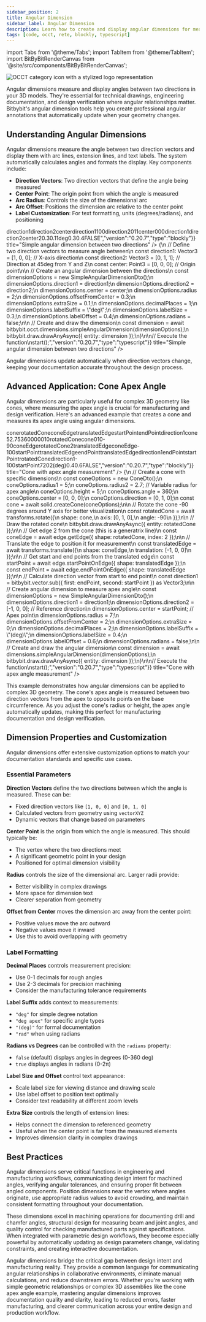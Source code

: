 ```yaml
---
sidebar_position: 2
title: Angular Dimension
sidebar_label: Angular Dimension
description: Learn how to create and display angular dimensions for measuring angles in your 3D models with clear, professional annotations.
tags: [code, occt, rete, blockly, typescript]
---
```


import Tabs from '@theme/Tabs';
import TabItem from '@theme/TabItem';
import BitByBitRenderCanvas from '@site/src/components/BitByBitRenderCanvas';

<img 
  class="category-icon-small" 
  src="https://s.bitbybit.dev/assets/icons/white/occt-icon.svg" 
  alt="OCCT category icon with a stylized logo representation" 
  title="OCCT category icon" />

Angular dimensions measure and display angles between two directions in your 3D models. They're essential for technical drawings, engineering documentation, and design verification where angular relationships matter. Bitbybit's angular dimension tools help you create professional angular annotations that automatically update when your geometry changes.

## Understanding Angular Dimensions

Angular dimensions measure the angle between two direction vectors and display them with arc lines, extension lines, and text labels. The system automatically calculates angles and formats the display. Key components include:

- **Direction Vectors**: Two direction vectors that define the angle being measured
- **Center Point**: The origin point from which the angle is measured
- **Arc Radius**: Controls the size of the dimensional arc
- **Arc Offset**: Positions the dimension arc relative to the center point
- **Label Customization**: For text formatting, units (degrees/radians), and positioning

<Tabs groupId="angular-dimension-live-examples">
<TabItem value="rete" label="Rete">
    <BitByBitRenderCanvas
    requireManualStart={true}
    script={{"script":"{\"id\":\"rete-v2-json\",\"nodes\":{\"a1b2c3d4e5f6g7h8\":{\"id\":\"a1b2c3d4e5f6g7h8\",\"name\":\"bitbybit.vector.vectorXYZ\",\"customName\":\"direction 1\",\"async\":false,\"drawable\":true,\"data\":{\"genericNodeData\":{\"hide\":false,\"oneOnOne\":false,\"flatten\":0,\"forceExecution\":false},\"x\":1,\"y\":0,\"z\":0},\"inputs\":{},\"position\":[7.482591014780979,58.460446270459585]},\"b2c3d4e5f6g7h8i9\":{\"id\":\"b2c3d4e5f6g7h8i9\",\"name\":\"bitbybit.vector.vectorXYZ\",\"customName\":\"direction 2\",\"async\":false,\"drawable\":true,\"data\":{\"genericNodeData\":{\"hide\":false,\"oneOnOne\":false,\"flatten\":0,\"forceExecution\":false},\"x\":0,\"y\":1,\"z\":1},\"inputs\":{},\"position\":[10.061801916378727,411.1480178836501]},\"c3d4e5f6g7h8i9j0\":{\"id\":\"c3d4e5f6g7h8i9j0\",\"name\":\"bitbybit.occt.dimensions.simpleAngularDimension\",\"customName\":\"angular dimension\",\"async\":true,\"drawable\":true,\"data\":{\"genericNodeData\":{\"hide\":false,\"oneOnOne\":false,\"flatten\":0,\"forceExecution\":false},\"radius\":2,\"offsetFromCenter\":0.3,\"extraSize\":0.1,\"decimalPlaces\":1,\"labelSuffix\":\"deg\",\"labelSize\":0.3,\"labelOffset\":0.4,\"radians\":false},\"inputs\":{\"direction1\":{\"connections\":[{\"node\":\"a1b2c3d4e5f6g7h8\",\"output\":\"result\",\"data\":{}}]},\"direction2\":{\"connections\":[{\"node\":\"b2c3d4e5f6g7h8i9\",\"output\":\"result\",\"data\":{}}]},\"center\":{\"connections\":[{\"node\":\"d4e5f6g7h8i9j0k1\",\"output\":\"result\",\"data\":{}}]}},\"position\":[570.2450515032658,366.4814859166162]},\"d4e5f6g7h8i9j0k1\":{\"id\":\"d4e5f6g7h8i9j0k1\",\"name\":\"bitbybit.point.pointXYZ\",\"customName\":\"center\",\"async\":false,\"drawable\":true,\"data\":{\"genericNodeData\":{\"hide\":false,\"oneOnOne\":false,\"flatten\":0,\"forceExecution\":false},\"x\":0,\"y\":0,\"z\":0},\"inputs\":{},\"position\":[7.392071876593093,765.5571470674718]}}}","version":"0.20.7","type":"rete"}}
    title="Simple angular dimension between two directions"
    />
</TabItem>
<TabItem value="blockly" label="Blockly">
  <BitByBitRenderCanvas
    requireManualStart={true}
    script={{"script":"<xml xmlns=\"https://developers.google.com/blockly/xml\"><variables><variable id=\"*cM!)eZ`SWWP:O-jO1rl\">direction1</variable><variable id=\"US%1a6-s%$IBw4-r;O{0\">direction2</variable><variable id=\"@3f[l%x)^,^k=QkE]hc|\">center</variable></variables><block type=\"variables_set\" id=\"|Um)Ma@j-zCu1;*pErp@\" x=\"-183\" y=\"-512\"><field name=\"VAR\" id=\"*cM!)eZ`SWWP:O-jO1rl\">direction1</field><value name=\"VALUE\"><block type=\"bitbybit.vector.vectorXYZ\" id=\"dir1_vector\"><value name=\"X\"><block type=\"math_number\" id=\"dir1_x\"><field name=\"NUM\">1</field></block></value><value name=\"Y\"><block type=\"math_number\" id=\"dir1_y\"><field name=\"NUM\">0</field></block></value><value name=\"Z\"><block type=\"math_number\" id=\"dir1_z\"><field name=\"NUM\">0</field></block></value></block></value><next><block type=\"variables_set\" id=\"#|sI0xp23tki-Pabi`D(\"><field name=\"VAR\" id=\"US%1a6-s%$IBw4-r;O{0\">direction2</field><value name=\"VALUE\"><block type=\"bitbybit.vector.vectorXYZ\" id=\"dir2_vector\"><value name=\"X\"><block type=\"math_number\" id=\"dir2_x\"><field name=\"NUM\">0</field></block></value><value name=\"Y\"><block type=\"math_number\" id=\"dir2_y\"><field name=\"NUM\">1</field></block></value><value name=\"Z\"><block type=\"math_number\" id=\"dir2_z\"><field name=\"NUM\">1</field></block></value></block></value><next><block type=\"variables_set\" id=\";{MlL9k.c=Y/n:1%wLF:\"><field name=\"VAR\" id=\"@3f[l%x)^,^k=QkE]hc|\">center</field><value name=\"VALUE\"><block type=\"bitbybit.point.pointXYZ\" id=\"center_point\"><value name=\"X\"><block type=\"math_number\" id=\"center_x\"><field name=\"NUM\">0</field></block></value><value name=\"Y\"><block type=\"math_number\" id=\"center_y\"><field name=\"NUM\">0</field></block></value><value name=\"Z\"><block type=\"math_number\" id=\"center_z\"><field name=\"NUM\">0</field></block></value></block></value><next><block type=\"bitbybit.draw.drawAnyAsyncNoReturn\" id=\"draw_dimension\"><value name=\"Entity\"><block type=\"bitbybit.occt.dimensions.simpleAngularDimension\" id=\"simple_angular_dimension\"><value name=\"Direction1\"><block type=\"variables_get\" id=\"get_dir1\"><field name=\"VAR\" id=\"*cM!)eZ`SWWP:O-jO1rl\">direction1</field></block></value><value name=\"Direction2\"><block type=\"variables_get\" id=\"get_dir2\"><field name=\"VAR\" id=\"US%1a6-s%$IBw4-r;O{0\">direction2</field></block></value><value name=\"Center\"><block type=\"variables_get\" id=\"get_center\"><field name=\"VAR\" id=\"@3f[l%x)^,^k=QkE]hc|\">center</field></block></value><value name=\"Radius\"><block type=\"math_number\" id=\"radius\"><field name=\"NUM\">2</field></block></value><value name=\"OffsetFromCenter\"><block type=\"math_number\" id=\"offset\"><field name=\"NUM\">0.3</field></block></value><value name=\"ExtraSize\"><block type=\"math_number\" id=\"extra_size\"><field name=\"NUM\">0.1</field></block></value><value name=\"DecimalPlaces\"><block type=\"math_number\" id=\"decimals\"><field name=\"NUM\">1</field></block></value><value name=\"LabelSuffix\"><block type=\"text\" id=\"suffix\"><field name=\"TEXT\">deg</field></block></value><value name=\"LabelSize\"><block type=\"math_number\" id=\"label_size\"><field name=\"NUM\">0.3</field></block></value><value name=\"LabelOffset\"><block type=\"math_number\" id=\"label_offset\"><field name=\"NUM\">0.4</field></block></value><value name=\"Radians\"><block type=\"logic_boolean\" id=\"radians\"><field name=\"BOOL\">FALSE</field></block></value></block></value></block></next></block></next></block></next></block></xml>","version":"0.20.7","type":"blockly"}}
    title="Simple angular dimension between two directions"
    />
</TabItem>
<TabItem value="typescript" label="TypeScript">
<BitByBitRenderCanvas
    requireManualStart={true}
    script={{"script":"// Import the required DTO for angular dimensions\nconst { SimpleAngularDimensionDto } = Bit.Inputs.OCCT;\ntype Point3 = Bit.Inputs.Base.Point3;\ntype Vector3 = Bit.Inputs.Base.Vector3;\n\n// Define the main function\nconst start = async () => {\n    // Define two direction vectors to measure angle between\n    const direction1: Vector3 = [1, 0, 0]; // X-axis direction\n    const direction2: Vector3 = [0, 1, 1]; // Direction at 45deg from Y and Z\n    const center: Point3 = [0, 0, 0]; // Origin point\n\n    // Create an angular dimension between the directions\n    const dimensionOptions = new SimpleAngularDimensionDto();\n    dimensionOptions.direction1 = direction1;\n    dimensionOptions.direction2 = direction2;\n    dimensionOptions.center = center;\n    dimensionOptions.radius = 2;\n    dimensionOptions.offsetFromCenter = 0.3;\n    dimensionOptions.extraSize = 0.1;\n    dimensionOptions.decimalPlaces = 1;\n    dimensionOptions.labelSuffix = \"deg\";\n    dimensionOptions.labelSize = 0.3;\n    dimensionOptions.labelOffset = 0.4;\n    dimensionOptions.radians = false;\n\n    // Create and draw the dimension\n    const dimension = await bitbybit.occt.dimensions.simpleAngularDimension(dimensionOptions);\n    bitbybit.draw.drawAnyAsync({ entity: dimension });\n}\n\n// Execute the function\nstart();","version":"0.20.7","type":"typescript"}}
    title="Simple angular dimension between two directions"
    />
</TabItem>
</Tabs>

Angular dimensions update automatically when direction vectors change, keeping your documentation accurate throughout the design process.

## Advanced Application: Cone Apex Angle

Angular dimensions are particularly useful for complex 3D geometry like cones, where measuring the apex angle is crucial for manufacturing and design verification. Here's an advanced example that creates a cone and measures its apex angle using angular dimensions.

<Tabs groupId="cone-angular-dimension-examples">
<TabItem value="rete" label="Rete">
    <BitByBitRenderCanvas
    requireManualStart={true}
    script={{"script":"{\"id\":\"rete-v2-json\",\"nodes\":{\"6000a6dba12c589b\":{\"id\":\"6000a6dba12c589b\",\"name\":\"bitbybit.occt.shapes.solid.createCone\",\"customName\":\"cone\",\"async\":true,\"drawable\":true,\"data\":{\"genericNodeData\":{\"hide\":true,\"oneOnOne\":false,\"flatten\":0,\"forceExecution\":false},\"radius1\":5,\"radius2\":2.7,\"height\":5,\"angle\":360,\"center\":[0,0,0],\"direction\":[0,1,0]},\"inputs\":{\"radius2\":{\"connections\":[{\"node\":\"0d1e3947d578b4ec\",\"output\":\"result\",\"data\":{}}]}},\"position\":[202.90127182006836,309.3927459716797]},\"3e6a6cd6b79a6182\":{\"id\":\"3e6a6cd6b79a6182\",\"name\":\"bitbybit.occt.transforms.rotate\",\"customName\":\"rotate\",\"async\":true,\"drawable\":true,\"data\":{\"genericNodeData\":{\"hide\":false,\"oneOnOne\":false,\"flatten\":0,\"forceExecution\":false},\"axis\":[0,0,1],\"angle\":-90},\"inputs\":{\"shape\":{\"connections\":[{\"node\":\"6000a6dba12c589b\",\"output\":\"result\",\"data\":{}}]},\"axis\":{\"connections\":[{\"node\":\"5d1a4a4710b9c534\",\"output\":\"result\",\"data\":{}}]}},\"position\":[848.8138999938965,506.81813049316406]},\"5d1a4a4710b9c534\":{\"id\":\"5d1a4a4710b9c534\",\"name\":\"bitbybit.vector.vectorXYZ\",\"customName\":\"vector xyz\",\"async\":false,\"drawable\":true,\"data\":{\"genericNodeData\":{\"hide\":true,\"oneOnOne\":false,\"flatten\":0,\"forceExecution\":false},\"x\":0,\"y\":1,\"z\":0},\"inputs\":{},\"position\":[202.6703758239746,769.89697265625]},\"8de671c3eaab09de\":{\"id\":\"8de671c3eaab09de\",\"name\":\"bitbybit.occt.shapes.edge.getEdge\",\"customName\":\"get edge\",\"async\":true,\"drawable\":true,\"data\":{\"genericNodeData\":{\"hide\":true,\"oneOnOne\":false,\"flatten\":0,\"forceExecution\":false},\"index\":2},\"inputs\":{\"shape\":{\"connections\":[{\"node\":\"3e6a6cd6b79a6182\",\"output\":\"result\",\"data\":{}}]}},\"position\":[1266.594482421875,526.6192932128906]},\"02c13505f27ef023\":{\"id\":\"02c13505f27ef023\",\"name\":\"bitbybit.occt.shapes.edge.startPointOnEdge\",\"customName\":\"start point on edge\",\"async\":true,\"drawable\":true,\"data\":{\"genericNodeData\":{\"hide\":true,\"oneOnOne\":false,\"flatten\":0,\"forceExecution\":false}},\"inputs\":{\"shape\":{\"connections\":[{\"node\":\"e96ef03bcb659862\",\"output\":\"result\",\"data\":{}}]}},\"position\":[2118.7555152834793,709.4557218388306]},\"664b0a741d144723\":{\"id\":\"664b0a741d144723\",\"name\":\"bitbybit.occt.shapes.edge.endPointOnEdge\",\"customName\":\"end point on edge\",\"async\":true,\"drawable\":true,\"data\":{\"genericNodeData\":{\"hide\":true,\"oneOnOne\":false,\"flatten\":0,\"forceExecution\":false}},\"inputs\":{\"shape\":{\"connections\":[{\"node\":\"e96ef03bcb659862\",\"output\":\"result\",\"data\":{}}]}},\"position\":[2126.2934115796666,426.32490319306703]},\"0d5e7285ef133b23\":{\"id\":\"0d5e7285ef133b23\",\"name\":\"bitbybit.vector.sub\",\"customName\":\"sub\",\"async\":false,\"drawable\":false,\"data\":{\"genericNodeData\":{\"hide\":false,\"oneOnOne\":false,\"flatten\":0,\"forceExecution\":false}},\"inputs\":{\"first\":{\"connections\":[{\"node\":\"664b0a741d144723\",\"output\":\"result\",\"data\":{}}]},\"second\":{\"connections\":[{\"node\":\"02c13505f27ef023\",\"output\":\"result\",\"data\":{}}]}},\"position\":[2598.625898772063,482.4246994017498]},\"d23e3fb576119851\":{\"id\":\"d23e3fb576119851\",\"name\":\"bitbybit.occt.dimensions.simpleAngularDimension\",\"customName\":\"simple angular dimension\",\"async\":true,\"drawable\":true,\"data\":{\"genericNodeData\":{\"hide\":false,\"oneOnOne\":false,\"flatten\":0,\"forceExecution\":false},\"direction1\":[1,0,0],\"direction2\":[0,0,1],\"center\":[0,0,0],\"radius\":7,\"offsetFromCenter\":2,\"extraSize\":0,\"decimalPlaces\":2,\"labelSuffix\":\"(deg)\",\"labelSize\":0.4,\"labelOffset\":0.6,\"radians\":false},\"inputs\":{\"center\":{\"connections\":[{\"node\":\"02c13505f27ef023\",\"output\":\"result\",\"data\":{}}]},\"direction1\":{\"connections\":[{\"node\":\"0d5e7285ef133b23\",\"output\":\"result\",\"data\":{}}]},\"direction2\":{\"connections\":[{\"node\":\"730d89b2fe4fb666\",\"output\":\"result\",\"data\":{}}]}},\"position\":[3071.0977587390807,628.4791643359932]},\"730d89b2fe4fb666\":{\"id\":\"730d89b2fe4fb666\",\"name\":\"bitbybit.vector.vectorXYZ\",\"customName\":\"vector xyz\",\"async\":false,\"drawable\":true,\"data\":{\"genericNodeData\":{\"hide\":true,\"oneOnOne\":false,\"flatten\":0,\"forceExecution\":false},\"x\":-1,\"y\":0,\"z\":0},\"inputs\":{},\"position\":[2612.4858041717157,868.4008088631837]},\"e96ef03bcb659862\":{\"id\":\"e96ef03bcb659862\",\"name\":\"bitbybit.occt.transforms.translate\",\"customName\":\"translate\",\"async\":true,\"drawable\":true,\"data\":{\"genericNodeData\":{\"hide\":true,\"oneOnOne\":false,\"flatten\":0,\"forceExecution\":false},\"translation\":[0,0,0]},\"inputs\":{\"shape\":{\"connections\":[{\"node\":\"8de671c3eaab09de\",\"output\":\"result\",\"data\":{}}]},\"translation\":{\"connections\":[{\"node\":\"62a462cd9e796c3e\",\"output\":\"result\",\"data\":{}}]}},\"position\":[1670.0430847458426,523.7570313182497]},\"62a462cd9e796c3e\":{\"id\":\"62a462cd9e796c3e\",\"name\":\"bitbybit.vector.vectorXYZ\",\"customName\":\"vector xyz\",\"async\":false,\"drawable\":true,\"data\":{\"genericNodeData\":{\"hide\":true,\"oneOnOne\":false,\"flatten\":0,\"forceExecution\":false},\"x\":-1,\"y\":0,\"z\":0},\"inputs\":{},\"position\":[1269.73587503378,839.2057481256558]},\"0d1e3947d578b4ec\":{\"id\":\"0d1e3947d578b4ec\",\"name\":\"bitbybit.math.numberSlider\",\"customName\":\"number slider\",\"data\":{\"options\":{\"min\":1,\"max\":10,\"step\":0.1,\"width\":350,\"updateOnDrag\":false},\"number\":1.1},\"inputs\":{},\"position\":[-343.14900917979224,396.4478118682945]}}}","version":"0.20.7","type":"rete"}}
    title="Cone with apex angle measurement"
    />
</TabItem>
<TabItem value="blockly" label="Blockly">
  <BitByBitRenderCanvas
    requireManualStart={true}
    script={{"script":"<xml xmlns=\"https://developers.google.com/blockly/xml\"><variables><variable id=\"*cM!)eZ`SWWP:O-jO1rl\">cone</variable><variable id=\"US%1a6-s%$IBw4-r;O{0\">rotatedCone</variable><variable id=\"@3f[l%x)^,^k=QkE]hc|\">coneEdge</variable><variable id=\"p7q8r9s0t1u2v3w4x5y6\">translatedEdge</variable><variable id=\"z6y5x4w3v2u1t0s9r8q7\">startPoint</variable><variable id=\"a1b2c3d4e5f6g7h8i9j0\">endPoint</variable><variable id=\"k1l2m3n4o5p6q7r8s9t0\">direction1</variable></variables><block type=\"variables_set\" id=\"|Um)Ma@j-zCu1;*pErp@\" x=\"-183\" y=\"-512\"><field name=\"VAR\" id=\"*cM!)eZ`SWWP:O-jO1rl\">cone</field><value name=\"VALUE\"><block type=\"bitbybit.occt.shapes.solid.createCone\" id=\"create_cone\"><value name=\"Radius1\"><block type=\"math_number\" id=\"cone_radius1\"><field name=\"NUM\">5</field></block></value><value name=\"Radius2\"><block type=\"math_number\" id=\"cone_radius2\"><field name=\"NUM\">2.7</field></block></value><value name=\"Height\"><block type=\"math_number\" id=\"cone_height\"><field name=\"NUM\">5</field></block></value><value name=\"Angle\"><block type=\"math_number\" id=\"cone_angle\"><field name=\"NUM\">360</field></block></value><value name=\"Center\"><block type=\"bitbybit.point.pointXYZ\" id=\"cone_center\"><value name=\"X\"><block type=\"math_number\" id=\"center_x\"><field name=\"NUM\">0</field></block></value><value name=\"Y\"><block type=\"math_number\" id=\"center_y\"><field name=\"NUM\">0</field></block></value><value name=\"Z\"><block type=\"math_number\" id=\"center_z\"><field name=\"NUM\">0</field></block></value></block></value><value name=\"Direction\"><block type=\"bitbybit.vector.vectorXYZ\" id=\"cone_direction\"><value name=\"X\"><block type=\"math_number\" id=\"dir_x\"><field name=\"NUM\">0</field></block></value><value name=\"Y\"><block type=\"math_number\" id=\"dir_y\"><field name=\"NUM\">1</field></block></value><value name=\"Z\"><block type=\"math_number\" id=\"dir_z\"><field name=\"NUM\">0</field></block></value></block></value></block></value><next><block type=\"variables_set\" id=\"#|sI0xp23tki-Pabi`D(\"><field name=\"VAR\" id=\"US%1a6-s%$IBw4-r;O{0\">rotatedCone</field><value name=\"VALUE\"><block type=\"bitbybit.occt.transforms.rotate\" id=\"rotate_cone\"><value name=\"Shape\"><block type=\"variables_get\" id=\"get_cone\"><field name=\"VAR\" id=\"*cM!)eZ`SWWP:O-jO1rl\">cone</field></block></value><value name=\"Axis\"><block type=\"bitbybit.vector.vectorXYZ\" id=\"rotation_axis\"><value name=\"X\"><block type=\"math_number\" id=\"rot_axis_x\"><field name=\"NUM\">0</field></block></value><value name=\"Y\"><block type=\"math_number\" id=\"rot_axis_y\"><field name=\"NUM\">1</field></block></value><value name=\"Z\"><block type=\"math_number\" id=\"rot_axis_z\"><field name=\"NUM\">0</field></block></value></block></value><value name=\"Angle\"><block type=\"math_number\" id=\"rotation_angle\"><field name=\"NUM\">-90</field></block></value></block></value><next><block type=\"variables_set\" id=\";{MlL9k.c=Y/n:1%wLF:\"><field name=\"VAR\" id=\"@3f[l%x)^,^k=QkE]hc|\">coneEdge</field><value name=\"VALUE\"><block type=\"bitbybit.occt.shapes.edge.getEdge\" id=\"get_edge\"><value name=\"Shape\"><block type=\"variables_get\" id=\"get_rotated_cone\"><field name=\"VAR\" id=\"US%1a6-s%$IBw4-r;O{0\">rotatedCone</field></block></value><value name=\"Index\"><block type=\"math_number\" id=\"edge_index\"><field name=\"NUM\">2</field></block></value></block></value><next><block type=\"variables_set\" id=\"translate_edge_var\"><field name=\"VAR\" id=\"p7q8r9s0t1u2v3w4x5y6\">translatedEdge</field><value name=\"VALUE\"><block type=\"bitbybit.occt.transforms.translate\" id=\"translate_edge\"><value name=\"Shape\"><block type=\"variables_get\" id=\"get_edge_for_translate\"><field name=\"VAR\" id=\"@3f[l%x)^,^k=QkE]hc|\">coneEdge</field></block></value><value name=\"Translation\"><block type=\"bitbybit.vector.vectorXYZ\" id=\"translation_vector\"><value name=\"X\"><block type=\"math_number\" id=\"trans_x\"><field name=\"NUM\">-1</field></block></value><value name=\"Y\"><block type=\"math_number\" id=\"trans_y\"><field name=\"NUM\">0</field></block></value><value name=\"Z\"><block type=\"math_number\" id=\"trans_z\"><field name=\"NUM\">0</field></block></value></block></value></block></value><next><block type=\"variables_set\" id=\"get_start_point_var\"><field name=\"VAR\" id=\"z6y5x4w3v2u1t0s9r8q7\">startPoint</field><value name=\"VALUE\"><block type=\"base_time_await_return\" id=\"FCD}Yr.~w#,E{y/[3*mT\"><value name=\"Promise\"><block type=\"bitbybit.occt.shapes.edge.startPointOnEdge\" id=\"get_start_point\"><value name=\"Shape\"><block type=\"variables_get\" id=\"get_translated_edge_start\"><field name=\"VAR\" id=\"p7q8r9s0t1u2v3w4x5y6\">translatedEdge</field></block></value></block></value></block></value><next><block type=\"variables_set\" id=\"get_end_point_var\"><field name=\"VAR\" id=\"a1b2c3d4e5f6g7h8i9j0\">endPoint</field><value name=\"VALUE\"><block type=\"base_time_await_return\" id=\"#yHstX*jre:,ySK0%V?c\"><value name=\"Promise\"><block type=\"bitbybit.occt.shapes.edge.endPointOnEdge\" id=\"get_end_point\"><value name=\"Shape\"><block type=\"variables_get\" id=\"get_translated_edge_end\"><field name=\"VAR\" id=\"p7q8r9s0t1u2v3w4x5y6\">translatedEdge</field></block></value></block></value></block></value><next><block type=\"variables_set\" id=\"calc_direction_var\"><field name=\"VAR\" id=\"k1l2m3n4o5p6q7r8s9t0\">direction1</field><value name=\"VALUE\"><block type=\"bitbybit.vector.sub\" id=\"calc_direction\"><value name=\"First\"><block type=\"variables_get\" id=\"get_end_for_sub\"><field name=\"VAR\" id=\"a1b2c3d4e5f6g7h8i9j0\">endPoint</field></block></value><value name=\"Second\"><block type=\"variables_get\" id=\"get_start_for_sub\"><field name=\"VAR\" id=\"z6y5x4w3v2u1t0s9r8q7\">startPoint</field></block></value></block></value><next><block type=\"bitbybit.draw.drawAnyAsyncNoReturn\" id=\"draw_cone\"><value name=\"Entity\"><block type=\"variables_get\" id=\"draw_rotated_cone\"><field name=\"VAR\" id=\"US%1a6-s%$IBw4-r;O{0\">rotatedCone</field></block></value><next><block type=\"bitbybit.draw.drawAnyAsyncNoReturn\" id=\"draw_dimension\"><value name=\"Entity\"><block type=\"bitbybit.occt.dimensions.simpleAngularDimension\" id=\"angular_dimension\"><value name=\"Direction1\"><block type=\"variables_get\" id=\"get_direction1\"><field name=\"VAR\" id=\"k1l2m3n4o5p6q7r8s9t0\">direction1</field></block></value><value name=\"Direction2\"><block type=\"bitbybit.vector.vectorXYZ\" id=\"direction2_vector\"><value name=\"X\"><block type=\"math_number\" id=\"dir2_x\"><field name=\"NUM\">-1</field></block></value><value name=\"Y\"><block type=\"math_number\" id=\"dir2_y\"><field name=\"NUM\">0</field></block></value><value name=\"Z\"><block type=\"math_number\" id=\"dir2_z\"><field name=\"NUM\">0</field></block></value></block></value><value name=\"Center\"><block type=\"variables_get\" id=\"get_start_center\"><field name=\"VAR\" id=\"z6y5x4w3v2u1t0s9r8q7\">startPoint</field></block></value><value name=\"Radius\"><block type=\"math_number\" id=\"dimension_radius\"><field name=\"NUM\">7</field></block></value><value name=\"OffsetFromCenter\"><block type=\"math_number\" id=\"offset_from_center\"><field name=\"NUM\">2</field></block></value><value name=\"ExtraSize\"><block type=\"math_number\" id=\"extra_size\"><field name=\"NUM\">0</field></block></value><value name=\"DecimalPlaces\"><block type=\"math_number\" id=\"decimal_places\"><field name=\"NUM\">2</field></block></value><value name=\"LabelSuffix\"><block type=\"text\" id=\"label_suffix\"><field name=\"TEXT\">(deg)</field></block></value><value name=\"LabelSize\"><block type=\"math_number\" id=\"label_size\"><field name=\"NUM\">0.4</field></block></value><value name=\"LabelOffset\"><block type=\"math_number\" id=\"label_offset\"><field name=\"NUM\">0.6</field></block></value><value name=\"Radians\"><block type=\"logic_boolean\" id=\"use_radians\"><field name=\"BOOL\">FALSE</field></block></value></block></value></block></next></block></next></block></next></block></next></block></next></block></next></block></next></block></next></block></xml>","version":"0.20.7","type":"blockly"}}
    title="Cone with apex angle measurement"
    />
</TabItem>
<TabItem value="typescript" label="TypeScript">
<BitByBitRenderCanvas
    requireManualStart={true}
    script={{"script":"// Import required DTOs for creating shapes and dimensions\nconst { ConeDto, SimpleAngularDimensionDto } = Bit.Inputs.OCCT;\n// Import types for type safety\ntype TopoDSSolidPointer = Bit.Inputs.OCCT.TopoDSSolidPointer;\ntype TopoDSEdgePointer = Bit.Inputs.OCCT.TopoDSEdgePointer;\ntype Point3 = Bit.Inputs.Base.Point3;\ntype Vector3 = Bit.Inputs.Base.Vector3;\n\n// Get access to OCCT modules\nconst { shapes, dimensions, transforms } = bitbybit.occt;\nconst { solid, edge } = shapes;\n\n// Define the main function to create a cone with angular dimension\nconst start = async () => {\n    // Create a cone with specific dimensions\n    const coneOptions = new ConeDto();\n    coneOptions.radius1 = 5;\n    coneOptions.radius2 = 2.7; // Variable radius for apex angle\n    coneOptions.height = 5;\n    coneOptions.angle = 360;\n    coneOptions.center = [0, 0, 0];\n    coneOptions.direction = [0, 1, 0];\n    const cone = await solid.createCone(coneOptions);\n\n    // Rotate the cone -90 degrees around Y axis for better visualization\n    const rotatedCone = await transforms.rotate({\n        shape: cone,\n        axis: [0, 1, 0],\n        angle: -90\n    });\n\n    // Draw the rotated cone\n    bitbybit.draw.drawAnyAsync({ entity: rotatedCone });\n\n    // Get edge 2 from the cone (this is a generatrix line)\n    const coneEdge = await edge.getEdge({ shape: rotatedCone, index: 2 });\n\n    // Translate the edge to position it for measurement\n    const translatedEdge = await transforms.translate({\n        shape: coneEdge,\n        translation: [-1, 0, 0]\n    });\n\n    // Get start and end points from the translated edge\n    const startPoint = await edge.startPointOnEdge({ shape: translatedEdge });\n    const endPoint = await edge.endPointOnEdge({ shape: translatedEdge });\n\n    // Calculate direction vector from start to end point\n    const direction1 = bitbybit.vector.sub({ first: endPoint, second: startPoint }) as Vector3;\n\n    // Create angular dimension to measure apex angle\n    const dimensionOptions = new SimpleAngularDimensionDto();\n    dimensionOptions.direction1 = direction1;\n    dimensionOptions.direction2 = [-1, 0, 0]; // Reference direction\n    dimensionOptions.center = startPoint; // Apex point\n    dimensionOptions.radius = 7;\n    dimensionOptions.offsetFromCenter = 2;\n    dimensionOptions.extraSize = 0;\n    dimensionOptions.decimalPlaces = 2;\n    dimensionOptions.labelSuffix = \"(deg)\";\n    dimensionOptions.labelSize = 0.4;\n    dimensionOptions.labelOffset = 0.6;\n    dimensionOptions.radians = false;\n\n    // Create and draw the angular dimension\n    const dimension = await dimensions.simpleAngularDimension(dimensionOptions);\n    bitbybit.draw.drawAnyAsync({ entity: dimension });\n}\n\n// Execute the function\nstart();","version":"0.20.7","type":"typescript"}}
    title="Cone with apex angle measurement"
    />
</TabItem>
</Tabs>

This example demonstrates how angular dimensions can be applied to complex 3D geometry. The cone's apex angle is measured between two direction vectors from the apex to opposite points on the base circumference. As you adjust the cone's radius or height, the apex angle automatically updates, making this perfect for manufacturing documentation and design verification.

## Dimension Properties and Customization

Angular dimensions offer extensive customization options to match your documentation standards and specific use cases.

### Essential Parameters

**Direction Vectors** define the two directions between which the angle is measured. These can be:
- Fixed direction vectors like `[1, 0, 0]` and `[0, 1, 0]`
- Calculated vectors from geometry using `vectorXYZ`
- Dynamic vectors that change based on parameters

**Center Point** is the origin from which the angle is measured. This should typically be:
- The vertex where the two directions meet
- A significant geometric point in your design
- Positioned for optimal dimension visibility

**Radius** controls the size of the dimensional arc. Larger radii provide:
- Better visibility in complex drawings
- More space for dimension text
- Clearer separation from geometry

**Offset from Center** moves the dimension arc away from the center point:
- Positive values move the arc outward
- Negative values move it inward
- Use this to avoid overlapping with geometry

### Label Formatting

**Decimal Places** controls measurement precision:
- Use 0-1 decimals for rough angles
- Use 2-3 decimals for precision machining
- Consider the manufacturing tolerance requirements

**Label Suffix** adds context to measurements:
- `"deg"` for simple degree notation
- `"deg apex"` for specific angle types
- `"(deg)"` for formal documentation
- `"rad"` when using radians

**Radians vs Degrees** can be controlled with the `radians` property:
- `false` (default) displays angles in degrees (0-360 deg)
- `true` displays angles in radians (0-2π)

**Label Size and Offset** control text appearance:
- Scale label size for viewing distance and drawing scale
- Use label offset to position text optimally
- Consider text readability at different zoom levels

**Extra Size** controls the length of extension lines:
- Helps connect the dimension to referenced geometry
- Useful when the center point is far from the measured elements
- Improves dimension clarity in complex drawings

## Best Practices

Angular dimensions serve critical functions in engineering and manufacturing workflows, communicating design intent for machined angles, verifying angular tolerances, and ensuring proper fit between angled components. Position dimensions near the vertex where angles originate, use appropriate radius values to avoid crowding, and maintain consistent formatting throughout your documentation.

These dimensions excel in machining operations for documenting drill and chamfer angles, structural design for measuring beam and joint angles, and quality control for checking manufactured parts against specifications. When integrated with parametric design workflows, they become especially powerful by automatically updating as design parameters change, validating constraints, and creating interactive documentation.

Angular dimensions bridge the critical gap between design intent and manufacturing reality. They provide a common language for communicating angular relationships in collaborative environments, eliminate manual calculations, and reduce downstream errors. Whether you're working with simple geometric relationships or complex 3D assemblies like the cone apex angle example, mastering angular dimensions improves documentation quality and clarity, leading to reduced errors, faster manufacturing, and clearer communication across your entire design and production workflow.
